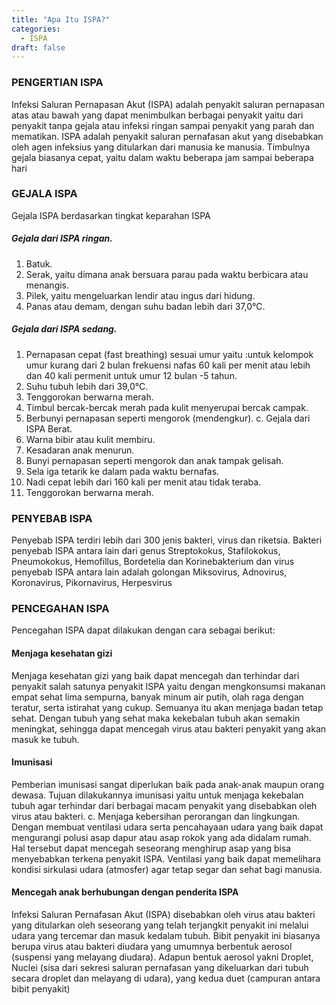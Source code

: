 ```yaml
---
title: "Apa Itu ISPA?"
categories: 
  - ISPA
draft: false
---
```


### PENGERTIAN ISPA
Infeksi Saluran Pernapasan Akut (ISPA) adalah penyakit saluran pernapasan atas atau bawah yang dapat menimbulkan berbagai penyakit yaitu dari penyakit tanpa gejala atau infeksi ringan sampai penyakit yang parah dan mematikan.
ISPA adalah penyakit saluran pernafasan  akut  yang  disebabkan  oleh  agen infeksius  yang  ditularkan  dari  manusia  ke manusia.  Timbulnya  gejala  biasanya  cepat, yaitu   dalam waktu   beberapa   jam   sampai beberapa  hari


### GEJALA ISPA
Gejala ISPA berdasarkan tingkat keparahan ISPA 

#####	Gejala dari ISPA ringan.
1.	Batuk.
2.	Serak, yaitu dimana anak bersuara parau pada waktu berbicara atau menangis.
3.	Pilek, yaitu mengeluarkan lendir atau ingus dari hidung.
4.	Panas atau demam, dengan suhu badan lebih dari 37,0°C.

#####	Gejala dari ISPA sedang.
1.	Pernapasan cepat (fast breathing) sesuai umur yaitu :untuk kelompok umur kurang dari 2 bulan frekuensi nafas 60 kali per menit atau lebih dan 40 kali permenit untuk umur 12 bulan -5 tahun.
2.	Suhu tubuh lebih dari 39,0°C.
3.	Tenggorokan berwarna merah.
4.	Timbul bercak-bercak merah pada kulit menyerupai bercak campak.
5.	Berbunyi pernapasan seperti mengorok (mendengkur).
c.	Gejala dari ISPA Berat.
1.	Warna bibir atau kulit membiru.
2.	Kesadaran anak menurun.
3.	Bunyi pernapasan seperti mengorok dan anak tampak gelisah.
4.	Sela iga tetarik ke dalam pada waktu bernafas.
5.	Nadi cepat lebih dari 160 kali per menit atau tidak teraba.
6.	Tenggorokan berwarna merah.


### PENYEBAB ISPA
Penyebab ISPA terdiri lebih dari 300 jenis bakteri, virus dan riketsia. Bakteri penyebab ISPA antara lain dari genus Streptokokus, Stafilokokus, Pneumokokus, Hemofillus, Bordetelia dan Korinebakterium dan virus penyebab ISPA antara lain adalah golongan Miksovirus, Adnovirus, Koronavirus, Pikornavirus,  Herpesvirus

### PENCEGAHAN ISPA
Pencegahan ISPA dapat dilakukan dengan cara sebagai berikut:
####	Menjaga kesehatan gizi
Menjaga kesehatan gizi yang baik dapat mencegah dan terhindar dari penyakit salah satunya penyakit ISPA yaitu dengan mengkonsumsi makanan empat sehat lima sempurna, banyak minum air putih, olah raga dengan teratur, serta istirahat yang cukup. Semuanya itu akan menjaga badan tetap sehat. Dengan tubuh yang sehat maka kekebalan tubuh akan semakin meningkat, sehingga dapat mencegah virus atau bakteri penyakit yang akan masuk ke tubuh.
####	Imunisasi
Pemberian imunisasi sangat diperlukan baik pada anak-anak maupun orang dewasa. Tujuan dilakukannya imunisasi yaitu untuk menjaga kekebalan tubuh agar terhindar dari berbagai macam penyakit yang disebabkan oleh virus atau bakteri. c. Menjaga kebersihan perorangan dan lingkungan.
Dengan membuat ventilasi udara serta pencahayaan udara yang baik dapat mengurangi polusi asap dapur atau asap rokok yang ada didalam rumah. Hal tersebut dapat mencegah seseorang menghirup asap yang bisa menyebabkan terkena penyakit ISPA. Ventilasi yang baik dapat memelihara kondisi sirkulasi udara (atmosfer) agar tetap segar dan sehat bagi manusia.
####	Mencegah anak berhubungan dengan penderita ISPA
Infeksi Saluran Pernafasan Akut (ISPA) disebabkan oleh virus atau bakteri yang ditularkan oleh seseorang yang telah terjangkit penyakit ini melalui udara yang tercemar dan masuk kedalam tubuh. Bibit penyakit ini biasanya berupa virus atau bakteri diudara yang umumnya berbentuk aerosol (suspensi yang melayang diudara). Adapun bentuk aerosol yakni Droplet, Nuclei (sisa dari sekresi saluran pernafasan yang dikeluarkan dari tubuh secara droplet dan melayang di udara), yang kedua duet (campuran antara bibit penyakit)
